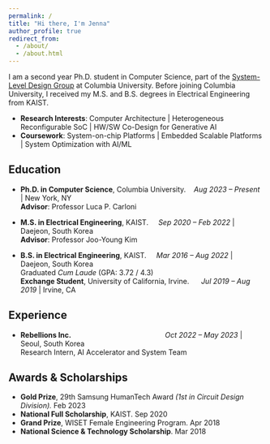 ```yaml
---
permalink: /
title: "Hi there, I'm Jenna"
author_profile: true
redirect_from: 
  - /about/
  - /about.html
---
```


I am a second year Ph.D. student in Computer Science, part of the [System-Level Design Group](https://www.cs.columbia.edu/~carloni/) at Columbia University. Before joining Columbia University, I received my M.S. and B.S. degrees in Electrical Engineering from KAIST.
- **Research Interests**: Computer Architecture | Heterogeneous Reconfigurable SoC | HW/SW Co-Design for Generative AI
- **Coursework**: System-on-chip Platforms | Embedded Scalable Platforms | System Optimization with AI/ML



## Education

- **Ph.D. in Computer Science**, Columbia University.&nbsp;&nbsp;&nbsp; *Aug 2023 – Present* | New York, NY  
**Advisor**: Professor Luca P. Carloni

- **M.S. in Electrical Engineering**, KAIST.&nbsp;&nbsp;&nbsp;&nbsp;  *Sep 2020 – Feb 2022* | Daejeon, South Korea  
**Advisor**: Professor Joo-Young Kim

- **B.S. in Electrical Engineering**, KAIST.&nbsp;&nbsp;&nbsp;&nbsp; *Mar 2016 – Aug 2022* | Daejeon, South Korea  
Graduated *Cum Laude* (GPA: 3.72 / 4.3) <br>
**Exchange Student**, University of California, Irvine.&nbsp;&nbsp;&nbsp;&nbsp;&nbsp;  *Jul 2019 – Aug 2019* | Irvine, CA


## Experience
- **Rebellions Inc.**&nbsp;&nbsp;&nbsp;&nbsp;&nbsp;&nbsp;&nbsp;&nbsp;&nbsp;&nbsp;&nbsp;&nbsp;&nbsp;&nbsp;&nbsp;&nbsp;&nbsp;&nbsp;&nbsp;&nbsp;&nbsp;&nbsp;&nbsp;&nbsp;&nbsp;&nbsp;&nbsp;&nbsp;&nbsp;&nbsp;&nbsp;&nbsp;&nbsp;&nbsp;&nbsp;&nbsp;&nbsp;&nbsp;&nbsp;&nbsp;&nbsp;&nbsp;&nbsp;&nbsp;&nbsp;&nbsp;   *Oct 2022 – May 2023* | Seoul, South Korea  
Research Intern, AI Accelerator and System Team

## Awards & Scholarships

- **Gold Prize**, 29th Samsung HumanTech Award *(1st in Circuit Design Division).* Feb 2023
- **National Full Scholarship**, KAIST. Sep 2020  
- **Grand Prize**, WISET Female Engineering Program. Apr 2018  
- **National Science & Technology Scholarship**. Mar 2018
